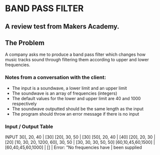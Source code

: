 # BAND PASS FILTER

## A review test from Makers Academy.

## The Problem
A company asks me to produce a band pass filter which changes how music tracks sound through filtering them according to upper and lower frequencies.

### Notes from a conversation with the client:
- The input is a soundwave, a lower limit and an upper limit
- The soundwave is an array of frequencies (integers)
- The default values for the lower and upper limit are 40 and 1000 respectively
- The soundwave outputted should be the same length as the input
- The program should throw an error message if there is no input

### Input / Output Table
INPUT
30], 20, 40                      |  [30]
[20], 30, 50                     |  [30]
[50], 20, 40                     |  [40]
[20], 20, 30                     |  [20]
[10, 30, 20, 1200, 60], 30, 50   |  [30, 30, 30, 50, 50]
[60,10,45,60,1500]	             |  [60,40,45,60,1000]
                                 |
[]                               | Error: "No frequencies have
                                 | been supplied